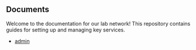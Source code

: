 ## Documents

Welcome to the documentation for our lab network! This repository contains guides for setting up and managing key services.

* [admin](servers/README.md)